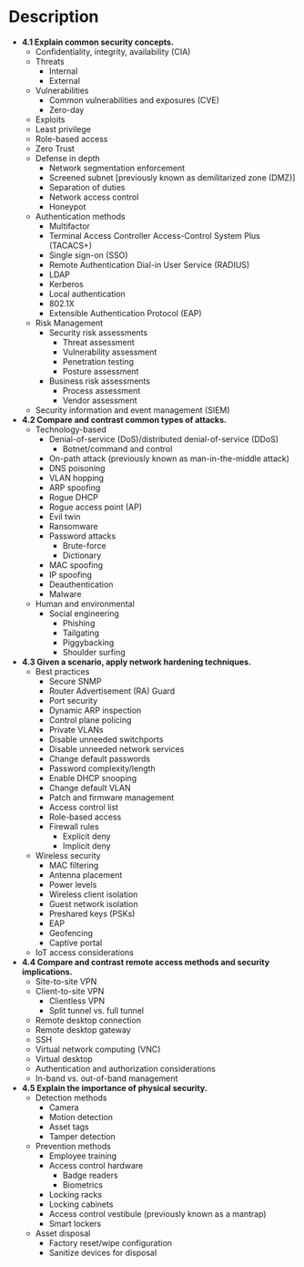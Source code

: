 # Description

* **4.1 Explain common security concepts.**
  * Confidentiality, integrity, availability (CIA)
  * Threats
    * Internal
    * External
  * Vulnerabilities
    * Common vulnerabilities and exposures (CVE)
    * Zero-day
  * Exploits
  * Least privilege
  * Role-based access
  * Zero Trust
  * Defense in depth
    * Network segmentation enforcement
    * Screened subnet \[previously known as demilitarized zone (DMZ)]
    * Separation of duties
    * Network access control
    * Honeypot
  * Authentication methods
    * Multifactor
    * Terminal Access Controller Access-Control System Plus (TACACS+)
    * Single sign-on (SSO)
    * Remote Authentication Dial-in User Service (RADIUS)
    * LDAP
    * Kerberos
    * Local authentication
    * 802.1X
    * Extensible Authentication Protocol (EAP)
  * Risk Management
    * Security risk assessments
      * Threat assessment
      * Vulnerability assessment
      * Penetration testing
      * Posture assessment
    * Business risk assessments
      * Process assessment
      * Vendor assessment
  * Security information and event management (SIEM)
* **4.2 Compare and contrast common types of attacks.**
  * Technology-based
    * Denial-of-service (DoS)/distributed denial-of-service (DDoS)
      * Botnet/command and control
    * On-path attack (previously known as man-in-the-middle attack)
    * DNS poisoning
    * VLAN hopping
    * ARP spoofing
    * Rogue DHCP
    * Rogue access point (AP)
    * Evil twin
    * Ransomware
    * Password attacks
      * Brute-force
      * Dictionary
    * MAC spoofing
    * IP spoofing
    * Deauthentication
    * Malware
  * Human and environmental
    * Social engineering
      * Phishing
      * Tailgating
      * Piggybacking
      * Shoulder surfing
* **4.3 Given a scenario, apply network hardening techniques.**
  * Best practices
    * Secure SNMP
    * Router Advertisement (RA) Guard
    * Port security
    * Dynamic ARP inspection
    * Control plane policing
    * Private VLANs
    * Disable unneeded switchports
    * Disable unneeded network services
    * Change default passwords
    * Password complexity/length
    * Enable DHCP snooping
    * Change default VLAN
    * Patch and firmware management
    * Access control list
    * Role-based access
    * Firewall rules
      * Explicit deny
      * Implicit deny
  * Wireless security
    * MAC filtering
    * Antenna placement
    * Power levels
    * Wireless client isolation
    * Guest network isolation
    * Preshared keys (PSKs)
    * EAP
    * Geofencing
    * Captive portal
  * IoT access considerations
* **4.4 Compare and contrast remote access methods and security implications.**
  * Site-to-site VPN
  * Client-to-site VPN
    * Clientless VPN
    * Split tunnel vs. full tunnel
  * Remote desktop connection
  * Remote desktop gateway
  * SSH
  * Virtual network computing (VNC)
  * Virtual desktop
  * Authentication and authorization considerations
  * In-band vs. out-of-band management
* **4.5 Explain the importance of physical security.**
  * Detection methods
    * Camera
    * Motion detection
    * Asset tags
    * Tamper detection
  * Prevention methods
    * Employee training
    * Access control hardware
      * Badge readers
      * Biometrics
    * Locking racks
    * Locking cabinets
    * Access control vestibule (previously known as a mantrap)
    * Smart lockers
  * Asset disposal
    * Factory reset/wipe configuration
    * Sanitize devices for disposal
